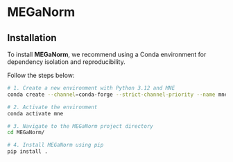 # MEGaNorm
## Installation

To install **MEGaNorm**, we recommend using a Conda environment for dependency isolation and reproducibility.

Follow the steps below:

```bash
# 1. Create a new environment with Python 3.12 and MNE
conda create --channel=conda-forge --strict-channel-priority --name mne python=3.12 mne

# 2. Activate the environment
conda activate mne

# 3. Navigate to the MEGaNorm project directory
cd MEGaNorm/

# 4. Install MEGaNorm using pip
pip install .
